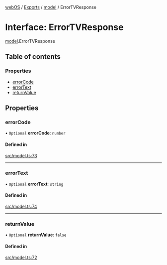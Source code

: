 [webOS](../README.md) / [Exports](../modules.md) / [model](../modules/model.md) / ErrorTVResponse

# Interface: ErrorTVResponse

[model](../modules/model.md).ErrorTVResponse

## Table of contents

### Properties

- [errorCode](model.ErrorTVResponse.md#errorcode)
- [errorText](model.ErrorTVResponse.md#errortext)
- [returnValue](model.ErrorTVResponse.md#returnvalue)

## Properties

### errorCode

• `Optional` **errorCode**: `number`

#### Defined in

[src/model.ts:73](https://github.com/Dabolus/webos-tv/blob/7abb5c9/src/model.ts#L73)

___

### errorText

• `Optional` **errorText**: `string`

#### Defined in

[src/model.ts:74](https://github.com/Dabolus/webos-tv/blob/7abb5c9/src/model.ts#L74)

___

### returnValue

• `Optional` **returnValue**: ``false``

#### Defined in

[src/model.ts:72](https://github.com/Dabolus/webos-tv/blob/7abb5c9/src/model.ts#L72)
